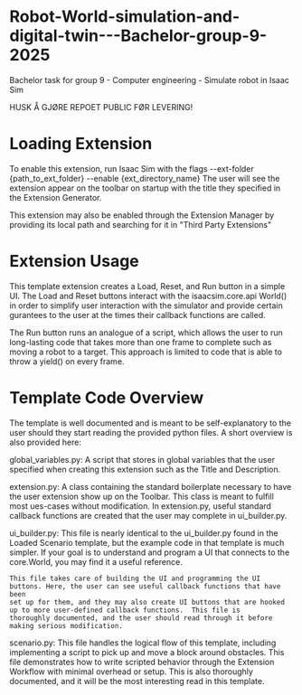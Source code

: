 # Robot-World-simulation-and-digital-twin---Bachelor-group-9-2025
Bachelor task for group 9 - Computer engineering - Simulate robot in Isaac Sim

HUSK Å GJØRE REPOET PUBLIC FØR LEVERING!


# Loading Extension
To enable this extension, run Isaac Sim with the flags --ext-folder {path_to_ext_folder} --enable {ext_directory_name}
The user will see the extension appear on the toolbar on startup with the title they specified in the Extension Generator.

This extension may also be enabled through the Extension Manager by providing its local path and searching for it in
"Third Party Extensions"


# Extension Usage
This template extension creates a Load, Reset, and Run button in a simple UI.
The Load and Reset buttons interact with the isaacsim.core.api World() in order
to simplify user interaction with the simulator and provide certain gurantees to the user
at the times their callback functions are called.  

The Run button runs an analogue of a script, which allows the user to run long-lasting
code that takes more than one frame to complete such as moving a robot to a target.
This approach is limited to code that is able to throw a yield() on every frame.


# Template Code Overview
The template is well documented and is meant to be self-explanatory to the user should they
start reading the provided python files.  A short overview is also provided here:

global_variables.py: 
    A script that stores in global variables that the user specified when creating this extension such as the Title and Description.

extension.py:
    A class containing the standard boilerplate necessary to have the user extension show up on the Toolbar.  This
    class is meant to fulfill most ues-cases without modification.
    In extension.py, useful standard callback functions are created that the user may complete in ui_builder.py.

ui_builder.py:
    This file is nearly identical to the ui_builder.py found in the Loaded Scenario template, but the example code in that template is much simpler.
    If your goal is to understand and program a UI that connects to the core.World, you may find it a useful reference.

    This file takes care of building the UI and programming the UI buttons. Here, the user can see useful callback functions that have been
    set up for them, and they may also create UI buttons that are hooked up to more user-defined callback functions.  This file is
    thoroughly documented, and the user should read through it before making serious modification.

scenario.py:
    This file handles the logical flow of this template, including implementing a script to pick up and move a block around obstacles.
    This file demonstrates how to write scripted behavior through the Extension Workflow with minimal overhead or setup.  This is also thoroughly
    documented, and it will be the most interesting read in this template.